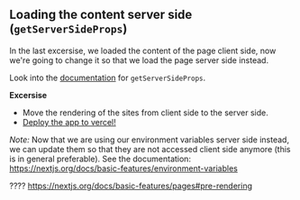 ## Loading the content server side (`getServerSideProps`)

In the last excersise, we loaded the content of the page client side, now we're going to change it so that we load the page server side instead.

Look into the [documentation](https://nextjs.org/docs/basic-features/data-fetching/get-server-side-props) for `getServerSideProps`.

**Excersise**
* Move the rendering of the sites from client side to the server side.
* [Deploy the app to vercel!](deploy.md)

_Note:_ Now that we are using our environment variables server side instead, we can update them so that they are not accessed client side anymore (this is in general preferable). See the documentation: https://nextjs.org/docs/basic-features/environment-variables



????
https://nextjs.org/docs/basic-features/pages#pre-rendering
